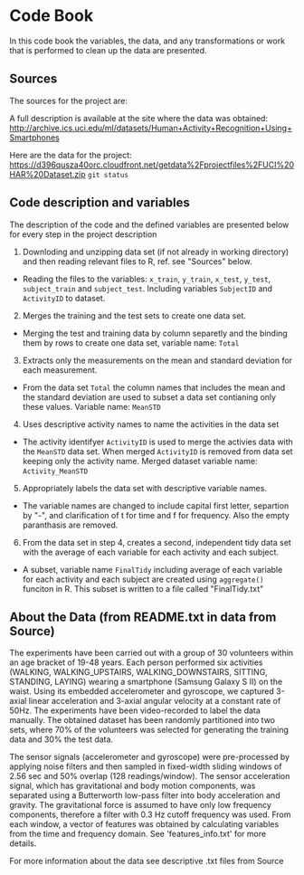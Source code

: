 # Code Book
In this code book the variables, the data, and any transformations or work that is performed to clean up the data are presented.

## Sources
The sources for the project are:

A full description is available at the site where the data was obtained: http://archive.ics.uci.edu/ml/datasets/Human+Activity+Recognition+Using+Smartphones

Here are the data for the project: https://d396qusza40orc.cloudfront.net/getdata%2Fprojectfiles%2FUCI%20HAR%20Dataset.zip 
`git status`
## Code description and variables
The description of the code and the defined variables are presented below for every step in the project description

1. Downloding and unzipping data set (if not already in working directory) and then reading relevant files to R, ref. see "Sources" below.
  * Reading the files to the variables: `x_train`, `y_train`, `x_test`, `y_test`, `subject_train` and `subject_test`. Including variables `SubjectID` and `ActivityID` to dataset.
2. Merges the training and the test sets to create one data set. 
  * Merging the test and training data by column separetly and the binding them by rows to create one data set, variable name: `Total`
3. Extracts only the measurements on the mean and standard deviation for each measurement.
  * From the data set `Total` the column names that includes the mean and the standard deviation are used to subset a data set contianing only these values. Variable name: `MeanSTD`
4. Uses descriptive activity names to name the activities in the data set
  * The activity identifyer `ActivityID` is used to merge the activies data with the `MeanSTD` data set. When merged `ActivityID` is removed from data set keeping only the activity name. Merged dataset variable name: `Activity_MeanSTD`
5. Appropriately labels the data set with descriptive variable names. 
  * The variable names are changed to include capital first letter, separtion by "-", and clarification of t for time and f for frequency. Also the empty paranthasis are removed.
6. From the data set in step 4, creates a second, independent tidy data set with the average of each variable for each activity and each subject.
  * A subset, variable name `FinalTidy` including average of each variable for each activity and each subject are created using `aggregate()` funciton in R. This subset is written to a file called "FinalTidy.txt"
 
## About the Data (from README.txt in data from Source)
The experiments have been carried out with a group of 30 volunteers within an age bracket of 19-48 years. Each person performed six activities (WALKING, WALKING_UPSTAIRS, WALKING_DOWNSTAIRS, SITTING, STANDING, LAYING) wearing a smartphone (Samsung Galaxy S II) on the waist. Using its embedded accelerometer and gyroscope, we captured 3-axial linear acceleration and 3-axial angular velocity at a constant rate of 50Hz. The experiments have been video-recorded to label the data manually. The obtained dataset has been randomly partitioned into two sets, where 70% of the volunteers was selected for generating the training data and 30% the test data. 

The sensor signals (accelerometer and gyroscope) were pre-processed by applying noise filters and then sampled in fixed-width sliding windows of 2.56 sec and 50% overlap (128 readings/window). The sensor acceleration signal, which has gravitational and body motion components, was separated using a Butterworth low-pass filter into body acceleration and gravity. The gravitational force is assumed to have only low frequency components, therefore a filter with 0.3 Hz cutoff frequency was used. From each window, a vector of features was obtained by calculating variables from the time and frequency domain. See 'features_info.txt' for more details. 

For more information about the data see descriptive .txt files from Source

